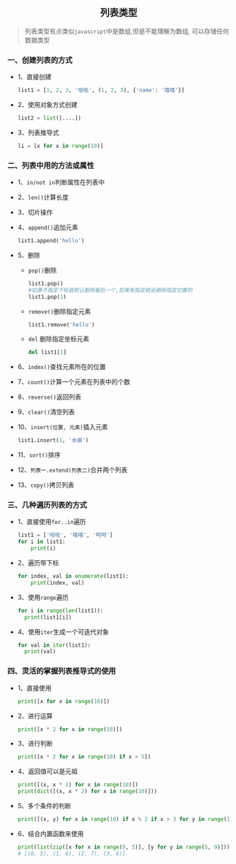 ## <center>列表类型</center>

> 列表类型有点类似`javascript`中是数组,但是不能理解为数组, 可以存储任何数据类型

### 一、创建列表的方式

* 1、直接创建

  ```py
  list1 = [1, 2, 3, '哈哈', (1, 2, 3), {'name': '嘻嘻'}]
  ```

* 2、使用对象方式创建

  ```py
  list2 = list([....])
  ```
* 3、列表推导式

  ```py
  li = [x for x in range(10)]
  ```

### 二、列表中用的方法或属性

* 1、`in/not in`判断属性在列表中
* 2、`len()`计算长度
* 3、切片操作
* 4、`append()`追加元素

  ```py
  list1.append('hello')
  ```

* 5、删除
  * `pop()`删除

    ```py
    list1.pop()
    #如果不指定下标就默认删除最后一个,如果有指定就会删除指定位置的
    list1.pop(1)
    ```
  * `remove()`删除指定元素
    
    ```py
    list1.remove('hello')
    ```
  
  * `del` 删除指定坐标元素

    ```py
    del list1[1]
    ```

* 6、`index()`查找元素所在的位置
* 7、`count()`计算一个元素在列表中的个数
* 8、`reverse()`返回列表
* 9、`clear()`清空列表
* 10、`insert(位置, 元素)`插入元素

  ```py
  list1.insert(1, '水痕')
  ```
* 11、`sort()`排序
* 12、`列表一.extend(列表二)`合并两个列表
* 13、`copy()`拷贝列表

### 三、几种遍历列表的方式

* 1、直接使用`for..in`遍历

  ```py
  list1 = ['哈哈', '嘻嘻', '呵呵']
  for i in list1:
      print(i)
  ```

* 2、遍历带下标

  ```py
  for index, val in enumerate(list1):
      print(index, val)
  ```

* 3、使用`range`遍历

  ```py
  for i in range(len(list1)):
    print(list1[i])
  ```

* 4、使用`iter`生成一个可迭代对象

  ```py
  for val in iter(list1):
    print(val)
  ```

### 四、灵活的掌握列表推导式的使用
* 1、直接使用

  ```py
  print([x for x in range(10)])
  ```

* 2、进行运算

  ```py
  print([x * 2 for x in range(10)])
  ```

* 3、进行判断

  ```py
  print([x * 2 for x in range(10) if x > 5])
  ```

* 4、返回值可以是元祖

  ```py
  print([(x, x * 2) for x in range(10)])
  print(dict([(x, x * 2) for x in range(10)]))
  ```

* 5、多个条件的判断

  ```py
  print([(x, y) for x in range(10) if x % 2 if x > 3 for y in range(10) if y > 7 if y != 8])
  ```

* 6、结合内置函数来使用

  ```py
  print(list(zip([x for x in range(0, 5)], [y for y in range(5, 9)])))
  # [(0, 5), (1, 6), (2, 7), (3, 8)]
  ```